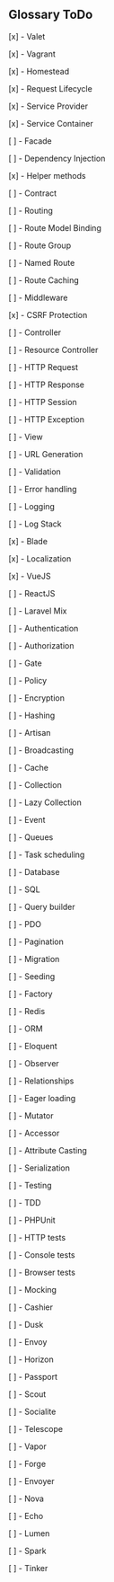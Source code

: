 ## Glossary ToDo

[x] - Valet

[x] - Vagrant

[x] - Homestead

[x] - Request Lifecycle

[x] - Service Provider

[x] - Service Container

[ ] - Facade

[ ] - Dependency Injection

[x] - Helper methods

[ ] - Contract

[ ] - Routing

[ ] - Route Model Binding

[ ] - Route Group

[ ] - Named Route

[ ] - Route Caching

[ ] - Middleware

[x] - CSRF Protection

[ ] - Controller

[ ] - Resource Controller

[ ] - HTTP Request

[ ] - HTTP Response

[ ] - HTTP Session

[ ] - HTTP Exception

[ ] - View

[ ] - URL Generation

[ ] - Validation

[ ] - Error handling

[ ] - Logging

[ ] - Log Stack

[x] - Blade

[x] - Localization

[x] - VueJS

[ ] - ReactJS

[ ] - Laravel Mix

[ ] - Authentication

[ ] - Authorization

[ ] - Gate

[ ] - Policy

[ ] - Encryption

[ ] - Hashing

[ ] - Artisan

[ ] - Broadcasting

[ ] - Cache

[ ] - Collection

[ ] - Lazy Collection

[ ] - Event

[ ] - Queues

[ ] - Task scheduling

[ ] - Database

[ ] - SQL

[ ] - Query builder

[ ] - PDO

[ ] - Pagination

[ ] - Migration

[ ] - Seeding

[ ] - Factory

[ ] - Redis

[ ] - ORM

[ ] - Eloquent

[ ] - Observer

[ ] - Relationships

[ ] - Eager loading

[ ] - Mutator

[ ] - Accessor

[ ] - Attribute Casting

[ ] - Serialization

[ ] - Testing

[ ] - TDD

[ ] - PHPUnit

[ ] - HTTP tests

[ ] - Console tests

[ ] - Browser tests

[ ] - Mocking

[ ] - Cashier

[ ] - Dusk

[ ] - Envoy

[ ] - Horizon

[ ] - Passport

[ ] - Scout

[ ] - Socialite

[ ] - Telescope

[ ] - Vapor

[ ] - Forge

[ ] - Envoyer

[ ] - Nova

[ ] - Echo

[ ] - Lumen

[ ] - Spark

[ ] - Tinker